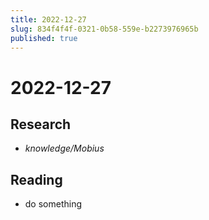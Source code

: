 ```yaml
---
title: 2022-12-27
slug: 834f4f4f-0321-0b58-559e-b2273976965b
published: true
---
```


# 2022-12-27

## Research

* *knowledge/Mobius*

## Reading

* do something
